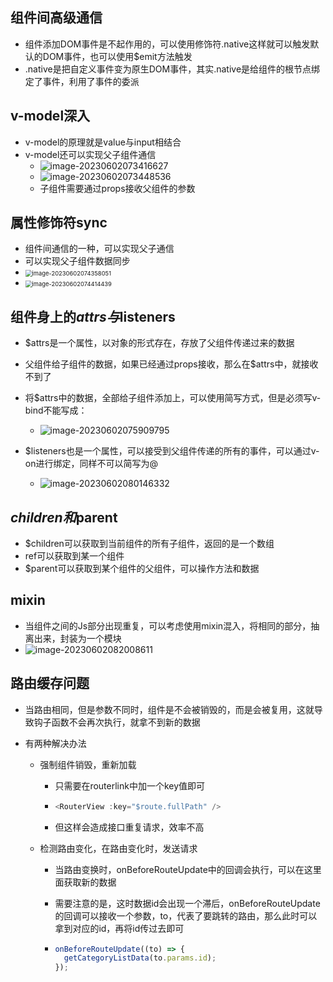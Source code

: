 ## 组件间高级通信

- 组件添加DOM事件是不起作用的，可以使用修饰符.native这样就可以触发默认的DOM事件，也可以使用$emit方法触发
- .native是把自定义事件变为原生DOM事件，其实.native是给组件的根节点绑定了事件，利用了事件的委派

## v-model深入

- v-model的原理就是value与input相结合
- v-model还可以实现父子组件通信
  - ![image-20230602073416627](C:\Users\ZhangTiancheng\AppData\Roaming\Typora\typora-user-images\image-20230602073416627.png)
  - ![image-20230602073448536](C:\Users\ZhangTiancheng\AppData\Roaming\Typora\typora-user-images\image-20230602073448536.png)
  - 子组件需要通过props接收父组件的参数

## 属性修饰符sync

- 组件间通信的一种，可以实现父子通信
- 可以实现父子组件数据同步
- <img src="C:\Users\ZhangTiancheng\AppData\Roaming\Typora\typora-user-images\image-20230602074358051.png" alt="image-20230602074358051" style="zoom:67%;" />
- <img src="C:\Users\ZhangTiancheng\AppData\Roaming\Typora\typora-user-images\image-20230602074414439.png" alt="image-20230602074414439" style="zoom:67%;" />

## 组件身上的$attrs与$listeners

- $attrs是一个属性，以对象的形式存在，存放了父组件传递过来的数据

- 父组件给子组件的数据，如果已经通过props接收，那么在$attrs中，就接收不到了
- 将$attrs中的数据，全部给子组件添加上，可以使用简写方式，但是必须写v-bind不能写成：
  - ![image-20230602075909795](C:\Users\ZhangTiancheng\AppData\Roaming\Typora\typora-user-images\image-20230602075909795.png)
- $listeners也是一个属性，可以接受到父组件传递的所有的事件，可以通过v-on进行绑定，同样不可以简写为@
  - ![image-20230602080146332](C:\Users\ZhangTiancheng\AppData\Roaming\Typora\typora-user-images\image-20230602080146332.png)

## $children和$parent

- $children可以获取到当前组件的所有子组件，返回的是一个数组
- ref可以获取到某一个组件
- $parent可以获取到某个组件的父组件，可以操作方法和数据

## mixin

- 当组件之间的Js部分出现重复，可以考虑使用mixin混入，将相同的部分，抽离出来，封装为一个模块 
- ![image-20230602082008611](C:\Users\ZhangTiancheng\AppData\Roaming\Typora\typora-user-images\image-20230602082008611.png)

## 路由缓存问题

- 当路由相同，但是参数不同时，组件是不会被销毁的，而是会被复用，这就导致钩子函数不会再次执行，就拿不到新的数据

- 有两种解决办法

  - 强制组件销毁，重新加载

    - 只需要在routerlink中加一个key值即可

    - ```js
      <RouterView :key="$route.fullPath" />
      ```

    - 但这样会造成接口重复请求，效率不高

  - 检测路由变化，在路由变化时，发送请求

    - 当路由变换时，onBeforeRouteUpdate中的回调会执行，可以在这里面获取新的数据

    - 需要注意的是，这时数据id会出现一个滞后，onBeforeRouteUpdate的回调可以接收一个参数，to，代表了要跳转的路由，那么此时可以拿到对应的id，再将id传过去即可

    - ```js
      onBeforeRouteUpdate((to) => {
        getCategoryListData(to.params.id);
      });
      ```